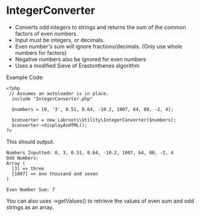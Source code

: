 # IntegerConverter


 * Converts odd integers to strings and returns the sum of the common factors of even numbers.
 * Input must be integers, or decimals.
 * Even number's sum will ignore fractions/decimals. (Only use whole numbers for factors)
 * Negative numbers also be ignored for even numbers
 * Uses a modified Sieve of Erastonthenes algorithm
 
Example Code:

```
<?php
 // Assumes an autoloader is in place.
  include "IntegerConverter.php"

  $numbers = [0, '3', 0.51, 0.64, -10.2, 1007, 64, 80, -2, 4];

  $converter = new Labroots\Utility\IntegerConverter($numbers);
  $converter->displayAsHTML();
?>
```

This should output:
```
Numbers Inputted: 0, 3, 0.51, 0.64, -10.2, 1007, 64, 80, -2, 4
Odd Numbers:
Array (
  [3] => three
  [1007] => one thousand and seven
)

Even Number Sum: 7 
```

You can also uses ->getValues() to retrieve the values of even sum and odd strings as an array.
